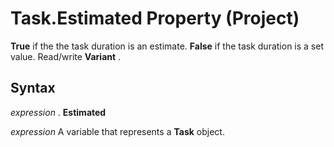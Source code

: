 
# Task.Estimated Property (Project)

 **True** if the the task duration is an estimate. **False** if the task duration is a set value. Read/write **Variant** .


## Syntax

 _expression_ . **Estimated**

 _expression_ A variable that represents a **Task** object.

